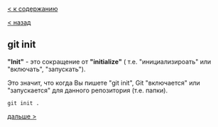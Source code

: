 [< к содержанию](./readme.md)

[< назад](./addadd.md)

## git init

**"Init"** - это сокращение от **"initialize"** ( т.е. "инициализироать" или "включать", "запускать").

Это значит, что когда Вы пишете "git init", Git "включается" или "запускается" для данного репозитория (т.е. папки).

```bash=
git init .
```

[дальше >](./addcom.md)
